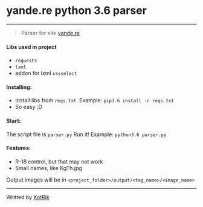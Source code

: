 # yande.re python 3.6 parser
---
> Parser for site [yande.re](http://yande.re/)

#### Libs used in project
- `requests`
- `lxml`
- addon for lxml `cssselect`

#### Installing:
- Install libs from ```reqs.txt```. Example: `pip3.6 install -r reqs.txt`
- So easy ;D

#### Start:
The script file is `parser.py`
Run it! Example: `python3.6 parser.py`

#### Features:
- R-18 control, but that may not work
- Small names, like KgTh.jpg

Output images will be in `<project_folder>/output/<tag_name>/<image_name>`

---
Writted by [KotRik](https://kotrik.ru)
